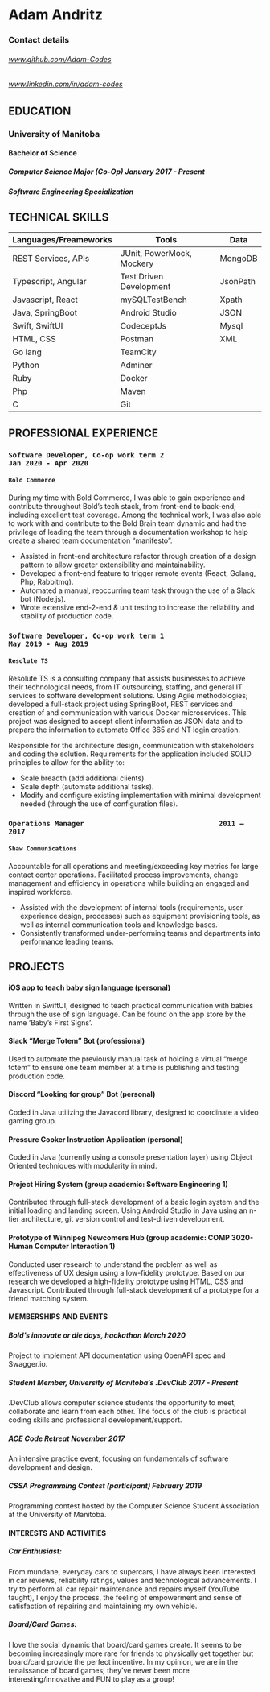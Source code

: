 # Adam Andritz
### Contact details
###### www.github.com/Adam-Codes

###### www.linkedin.com/in/adam-codes


## EDUCATION
### University of Manitoba
#### Bachelor of Science
##### Computer Science Major (Co-Op) 	                January 2017 - Present
##### Software Engineering Specialization


## TECHNICAL SKILLS
| Languages/Freameworks | Tools | Data |
| ---- | ----- | ------- |
| REST Services, APIs | JUnit, PowerMock, Mockery | MongoDB |
| Typescript, Angular | Test Driven Development | JsonPath |
| Javascript, React | mySQLTestBench | Xpath |
| Java, SpringBoot | Android Studio | JSON |
| Swift, SwiftUI | CodeceptJs | Mysql |
| HTML, CSS | Postman | XML |
| Go lang | TeamCity |
| Python | Adminer |
| Ruby | Docker |
| Php | Maven |
| C | Git |

## PROFESSIONAL EXPERIENCE

### `Software Developer, Co-op work term 2                                                  Jan 2020 - Apr 2020`
#### `Bold Commerce`
During my time with Bold Commerce, I was able to gain experience and contribute throughout Bold’s tech stack, from front-end to back-end; including excellent test coverage. Among the technical work, I was also able to work with and contribute to the Bold Brain team dynamic and had the privilege of leading the team through a documentation workshop to help create a shared team documentation “manifesto”.

* Assisted in front-end architecture refactor through creation of a design pattern to allow greater extensibility and maintainability.
* Developed a front-end feature to trigger remote events (React, Golang, Php, Rabbitmq).
* Automated a manual, reoccurring team task through the use of a Slack bot (Node.js).
* Wrote extensive end-2-end & unit testing to increase the reliability and stability of production code.

### `Software Developer, Co-op work term 1                                                  May 2019 - Aug 2019`
#### `Resolute TS`
Resolute TS is a consulting company that assists businesses to achieve their technological needs, from IT outsourcing, staffing, and general IT services to software development solutions.
Using Agile methodologies; developed a full-stack project using SpringBoot, REST services and creation of and communication with various Docker microservices. This project was designed to accept client information as JSON data and to prepare the information to automate Office 365 and NT login creation. 

Responsible for the architecture design, communication with stakeholders and coding the solution.
Requirements for the application included SOLID principles to allow for the ability to:

* Scale breadth (add additional clients).
* Scale depth (automate additional tasks).
* Modify and configure existing implementation with minimal development needed (through the use of configuration files).

### `Operations Manager  			      			   2011 – 2017`
#### `Shaw Communications`
Accountable for all operations and meeting/exceeding key metrics for large contact center operations. Facilitated process improvements, change management and efficiency in operations while building an engaged and inspired workforce.

* Assisted with the development of internal tools (requirements, user experience design, processes) such as equipment provisioning tools, as well as internal communication tools and knowledge bases.
* Consistently transformed under-performing teams and departments into performance leading teams.

## PROJECTS

#### iOS app to teach baby sign language (personal)
Written in SwiftUI, designed to teach practical communication with babies through the use of sign language. Can be found on the app store by the name ‘Baby’s First Signs’.
#### Slack “Merge Totem” Bot (professional)
Used to automate the previously manual task of holding a virtual “merge totem” to ensure one team member at a time is publishing and testing production code.
#### Discord “Looking for group” Bot (personal)
Coded in Java utilizing the Javacord library, designed to coordinate a video gaming group.
#### Pressure Cooker Instruction Application (personal)
Coded in Java (currently using a console presentation layer) using Object Oriented techniques with modularity in mind.
#### Project Hiring System (group academic: Software Engineering 1)
Contributed through full-stack development of a basic login system and the initial loading and landing screen.
Using Android Studio in Java using an n-tier architecture, git version control and test-driven development.
#### Prototype of Winnipeg Newcomers Hub (group academic: COMP 3020-Human Computer Interaction 1)
Conducted user research to understand the problem as well as effectiveness of UX design using a low-fidelity prototype. Based on our research we developed a high-fidelity prototype using HTML, CSS and Javascript.
Contributed through full-stack development of a prototype for a friend matching system.

#### MEMBERSHIPS AND EVENTS

##### Bold’s innovate or die days, hackathon							     March 2020
Project to implement API documentation using OpenAPI spec and Swagger.io.
##### Student Member, University of Manitoba’s .DevClub                                                2017 - Present
.DevClub allows computer science students the opportunity to meet, collaborate and learn from each other. 
The focus of the club is practical coding skills and professional development/support.
##### ACE Code Retreat										         November 2017
An intensive practice event, focusing on fundamentals of software development and design.
##### CSSA Programming Contest (participant)						        	 February 2019
Programming contest hosted by the Computer Science Student Association at the University of Manitoba.



#### INTERESTS AND ACTIVITIES


##### Car Enthusiast: 
From mundane, everyday cars to supercars, I have always been interested in car reviews, reliability ratings, values and technological advancements. I try to perform all car repair maintenance and repairs myself (YouTube taught), I enjoy the process, the feeling of empowerment and sense of satisfaction of repairing and maintaining my own vehicle.

##### Board/Card Games: 
I love the social dynamic that board/card games create. It seems to be becoming increasingly more rare for friends to physically get together but board/card provide the perfect incentive. In my opinion, we are in the renaissance of board games; they’ve never been more interesting/innovative and FUN to play as a group!

